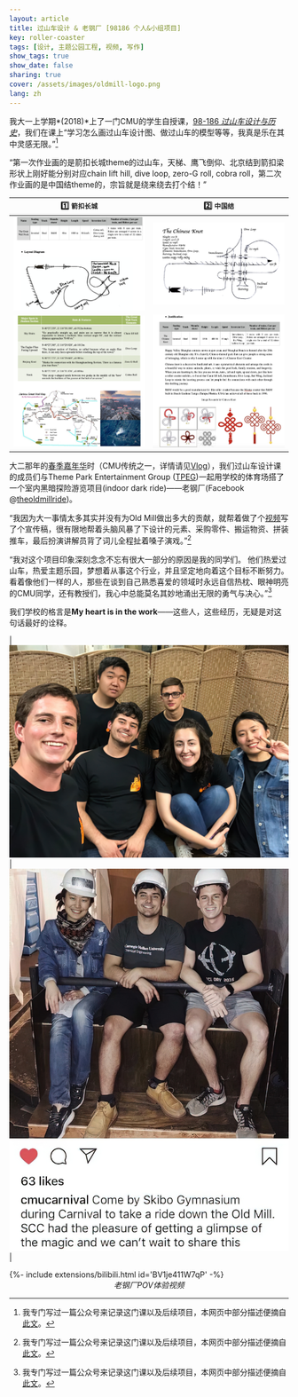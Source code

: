 ```yaml
---
layout: article
title: 过山车设计 & 老钢厂 [98186 个人&小组项目]
key: roller-coaster
tags: [设计, 主题公园工程, 视频, 写作]
show_tags: true
show_date: false
sharing: true
cover: /assets/images/oldmill-logo.png
lang: zh
---
```


我大一上学期*(2018)*上了一门CMU的学生自授课，[98-186 *过山车设计与历史*][98186]，我们在课上“学习怎么画过山车设计图、做过山车的模型等等，我真是乐在其中灵感无限。”[^1]

<!--more-->

“第一次作业画的是箭扣长城theme的过山车，天梯、鹰飞倒仰、北京结到箭扣梁形状上刚好能分别对应chain lift hill, dive loop, zero-G roll, cobra roll，第二次作业画的是中国结theme的，宗旨就是绕来绕去打个结！”

| :one: `箭扣长城` | :two: `中国结` |
| -- | -- | 
|![](/assets/images/98186-great-wall1.png)|![](/assets/images/98186-chinese-knot2.png)|
|![](/assets/images/98186-great-wall2.png)|![](/assets/images/98186-chinese-knot1.png)|

大二那年的[春季嘉年华][carnival]时（CMU传统之一，详情请见[Vlog]），我们过山车设计课的成员们与Theme Park Entertainment Group ([TPEG])一起用学校的体育场搭了一个室内黑暗探险游览项目(indoor dark ride)——老钢厂(Facebook @[theoldmillride][fb])。

“我因为大一事情太多其实并没有为Old Mill做出多大的贡献，就帮着做了个[视频][video]写了个宣传稿，很有限地帮着头脑风暴了下设计的元素、采购零件、搬运物资、拼装推车，最后扮演讲解员背了词儿全程扯着嗓子演戏。”[^1]

“我对这个项目印象深刻念念不忘有很大一部分的原因是我的同学们。
他们热爱过山车，热爱主题乐园，梦想着从事这个行业，并且坚定地向着这个目标不断努力。看着像他们一样的人，那些在谈到自己熟悉喜爱的领域时永远自信热枕、眼神明亮的CMU同学，还有教授们，我心中总能莫名其妙地涌出无限的勇气与决心。”[^1]

我们学校的格言是**My heart is in the work**——这些人，这些经历，无疑是对这句话最好的诠释。

|![](/assets/images/oldmill-fb.jpg)|![](/assets/images/oldmill-ins.jpg)|

<div>{%- include extensions/bilibili.html id='BV1je411W7qP' -%}</div>
<center><i>老钢厂POV体验视频</i></center>


[^1]: 我专门写过一篇公众号来记录这门课以及后续项目，本网页中部分描述便摘自[此文][wechat]。

[98186]: https://www.andrew.cmu.edu/user/rolandog/98-186/
[wechat]: https://mp.weixin.qq.com/s/QWgApuBAdbESMerErWoOAQ
[carnival]: https://admission.enrollment.cmu.edu/pages/experience-spring-carnival
[TPEG]: https://thebridge.cmu.edu/organization/cmutpeg
[fb]: https://www.facebook.com/theoldmillride/
[video]: https://fb.watch/2QNDK50j9z/
[Vlog]: https://www.bilibili.com/video/BV1Q441177fo/